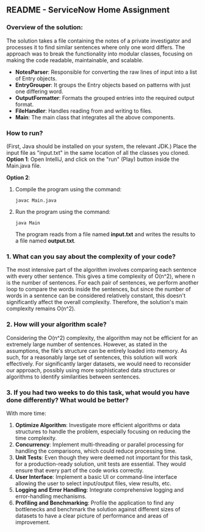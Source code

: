 ## README - ServiceNow Home Assignment
### Overview of the solution:
The solution takes a file containing the notes of a private investigator and processes it to find similar sentences where only one word differs. The approach was to break the functionality into modular classes, focusing on making the code readable, maintainable, and scalable.

* **NotesParser**: Responsible for converting the raw lines of input into a list of Entry objects.
* **EntryGrouper**: It groups the Entry objects based on patterns with just one differing word.
* **OutputFormatter**: Formats the grouped entries into the required output format.
* **FileHandler**: Handles reading from and writing to files.
* **Main**: The main class that integrates all the above components.

### How to run?
(First, Java should be installed on your system, the relevant JDK.)
Place the input file as "input.txt" in the same location of all the classes you cloned. <br/>
**Option 1**:
Open IntelliJ, and click on the "run" (Play) button inside the Main.java file.

**Option 2**:
1. Compile the program using the command:
   ```
   javac Main.java
   ```
2. Run the program using the command:
   ```
   java Main
   ```
   The program reads from a file named **input.txt** and writes the results to a file named **output.txt**.

### 1. What can you say about the complexity of your code?
The most intensive part of the algorithm involves comparing each sentence with every other sentence. This gives a time complexity of O(n^2), where n is the number of sentences. For each pair of sentences, we perform another loop to compare the words inside the sentences, but since the number of words in a sentence can be considered relatively constant, this doesn't significantly affect the overall complexity. Therefore, the solution's main complexity remains O(n^2).

### 2. How will your algorithm scale?
Considering the O(n^2) complexity, the algorithm may not be efficient for an extremely large number of sentences. However, as stated in the assumptions, the file's structure can be entirely loaded into memory. As such, for a reasonably large set of sentences, this solution will work effectively. For significantly larger datasets, we would need to reconsider our approach, possibly using more sophisticated data structures or algorithms to identify similarities between sentences.
### 3. If you had two weeks to do this task, what would you have done differently? What would be better?
With more time:
1. **Optimize Algorithm**: Investigate more efficient algorithms or data structures to handle the problem, especially focusing on reducing the time complexity.
2. **Concurrency**: Implement multi-threading or parallel processing for handling the comparisons, which could reduce processing time.
3. **Unit Tests**: Even though they were deemed not important for this task, for a production-ready solution, unit tests are essential. They would ensure that every part of the code works correctly.
4. **User Interface**: Implement a basic UI or command-line interface allowing the user to select input/output files, view results, etc.
5. **Logging and Error Handling**: Integrate comprehensive logging and error-handling mechanisms.
6. **Profiling and Benchmarking**: Profile the application to find any bottlenecks and benchmark the solution against different sizes of datasets to have a clear picture of performance and areas of improvement.

